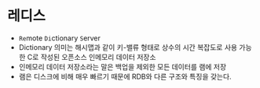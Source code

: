 # 레디스
- `Re`mote `Di`ctionary `S`erver
- Dictionary 의미는 해시맵과 같이 키-밸류 형태로 상수의 시간 복잡도로 사용 가능한 C로 작성된 오픈소스 인메모리 데이터 저장소
- 인메모리 데이터 저장소라는 말은 백업을 제외한 모든 데이터를 램에 저장
- 램은 디스크에 비해 매우 빠르기 때문에 RDB와 다른 구조와 특징을 갖는다.





